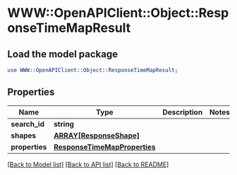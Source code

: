 # WWW::OpenAPIClient::Object::ResponseTimeMapResult

## Load the model package
```perl
use WWW::OpenAPIClient::Object::ResponseTimeMapResult;
```

## Properties
Name | Type | Description | Notes
------------ | ------------- | ------------- | -------------
**search_id** | **string** |  | 
**shapes** | [**ARRAY[ResponseShape]**](ResponseShape.md) |  | 
**properties** | [**ResponseTimeMapProperties**](ResponseTimeMapProperties.md) |  | 

[[Back to Model list]](../README.md#documentation-for-models) [[Back to API list]](../README.md#documentation-for-api-endpoints) [[Back to README]](../README.md)


